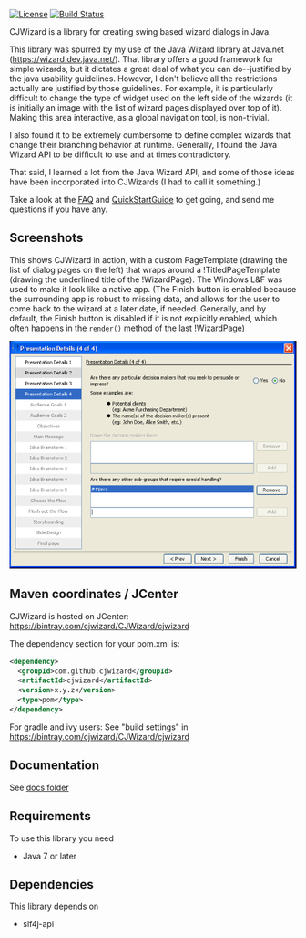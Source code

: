 [![License](https://img.shields.io/badge/License-Apache%202.0-blue.svg)](https://opensource.org/licenses/Apache-2.0)
[![Build Status](https://travis-ci.org/cjwizard/cjwizard.svg?branch=master)](https://travis-ci.org/cjwizard/cjwizard)


CJWizard is a library for creating swing based wizard dialogs in Java.

This library was spurred by my use of the Java Wizard library at Java.net (https://wizard.dev.java.net/).  That library offers a good framework for simple wizards, but it dictates a great deal of what you can do--justified by the java usability guidelines.  However, I don't believe all the restrictions actually are justified by those guidelines.  For example, it is particularly difficult to change the type of widget used on the left side of the wizards (it is initially an image with the list of wizard pages displayed over top of it).  Making this area interactive, as a global navigation tool, is non-trivial.

I also found it to be extremely cumbersome to define complex wizards that change their branching behavior at runtime.  Generally, I found the Java Wizard API to be difficult to use and at times contradictory.  

That said, I learned a lot from the Java Wizard API, and some of those ideas have been incorporated into CJWizards (I had to call it something.)

Take a look at the [FAQ](docs/FAQ.md) and [QuickStartGuide](docs/quickstart.md) to get going, and send me questions if you have any.

## Screenshots ##

This shows CJWizard in action, with a custom PageTemplate (drawing the list of dialog pages on the left) that wraps around a !TitledPageTemplate (drawing the underlined title of the !WizardPage).  The Windows L&F was used to make it look like a native app.  (The Finish button is enabled because the surrounding app is robust to missing data, and allows for the user to come back to the wizard at a later date, if needed.  Generally, and by default, the Finish button is disabled if it is not explicitly enabled, which often happens in the `render()` method of the last !WizardPage)

![sample dialog](./docs/cjwizard1.png)

## Maven coordinates / JCenter  ##

CJWizard is hosted on JCenter: https://bintray.com/cjwizard/CJWizard/cjwizard

The dependency section for your pom.xml is:

```xml
<dependency>
  <groupId>com.github.cjwizard</groupId>
  <artifactId>cjwizard</artifactId>
  <version>x.y.z</version>
  <type>pom</type>
</dependency>
```

For gradle and ivy users: See "build settings" in https://bintray.com/cjwizard/CJWizard/cjwizard

## Documentation ##

See [docs folder](./docs)

## Requirements ##

To use this library you need
 
* Java 7 or later

## Dependencies ##

This library depends on
 
* slf4j-api
